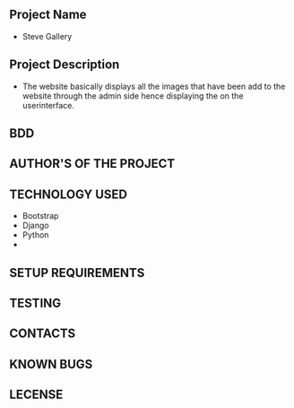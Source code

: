 ## Project Name
- Steve Gallery
## Project Description
- The website basically displays all the images that have been add to the website through the admin side hence displaying the on the userinterface.
## BDD

## AUTHOR'S OF THE PROJECT

## TECHNOLOGY USED
- Bootstrap
- Django
- Python
- 

## SETUP REQUIREMENTS

## TESTING 

## CONTACTS 

## KNOWN BUGS

## LECENSE